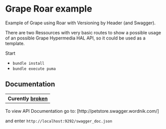 # Grape Roar example

Example of Grape using Roar with Versioning by Header (and Swagger).

There are two Ressources with very basic routes to show a possible usage of an possible Grape Hypermedia HAL API, so it could be used as a template.

Start

* `bundle install`
* `bundle execute puma`

## Documentation

<table>
 <tr> <th> Curently <a href="https://github.com/CansaSCityShuffle/grape-roar-example/blob/master/app/ressources/ad.rb#L7-8">broken</a> </th></tr>
</table>
To view API Documentation go to:
[http://petstore.swagger.wordnik.com/]

and enter `http://localhost:9292/swagger_doc.json`


